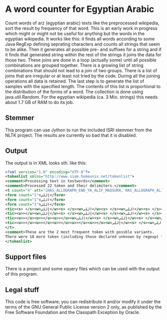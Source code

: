 A word counter for Egyptian Arabic
==================================

Count words of arz (egyptian arabic) texts like the preprocessed wikipedia,
sort the result by frequency of that word.
This is an early work in progress which might or might not be useful for anything
but the words in the egyptian wikipedia.
It works like this: it finds all words according to some Java RegExp defining seprating
characters and counts all strings that seem to be alike.
Then it generates all possible pre- and suffixes for a string and if it
finds that generated string within the rest of the strings it joins the data
for those two. These joins are done in a loop (actually some) until all possible
combinations are grouped together. There is a growing list of string combinations that
should not lead to a join of two groups. There is a list of joins that are irregular or
at least not tried by the code.
During all the joining operations all data is retained.
The last step is to generate the list of samples with the specified length.
The contents of this list is proportional to the distribution of the forms of a word.
The collection is done using java.util.Random.
For the egyptian wikipedia (ca. 3 Mio. strings) this needs about 1.7 GB of RAM to do its job.

Stemmer
-------

This program can use Jython to run the included ISRI stemmer from the NLTK
project. The results are currently so bad that it is disabled.

Output
------
The output is in XML looks sth. like this:

~~~~~ XML
<?xml version="1.0" encoding="UTF-8"?>
<tokenlist xmlns="http://www.siam.homeunix.net/tokenlist">
<comment>Processing text in testwords</comment>
<comment>Processed 22 token and their delimiters.</comment>
<t count="4" att="[HAS_ALLOGRAPH_END_YA_ALIF_MAQSURA, HAS_ALLOGRAPH_ALIF_HAMZA_BELOW]">اللى<form count="1">إللى</form>
<form count="1">إللي</form>
<form count="1">اللى</form>
<form count="1">اللي</form>
<tic><s> </s><w>إللي</w><s> </s><w>اللى</w><s> </s><w>اللي</w><s> </s><w>لي</w><s> </s><w>لى</w><s> </s><w>فى</w><s> </s><w>في</w><s> </s></tic>
<tic><u>></u><w>إللى</w><s> </s><w>إللي</w><s> </s><w>اللى</w><s> </s><w>اللي</w><s> </s><w>لي</w><s> </s><w>لى</w><s> </s><w>فى</w><s> </s></tic>
<tic><u>></u><u>></u><u>></u><w>إللى</w><s> </s><w>إللي</w><s> </s><w>اللى</w><s> </s><w>اللي</w><s> </s><w>لي</w><s> </s><w>لى</w><s> </s></tic>
<tic><u>></u><u>></u><u>></u><u>></u><u>></u><w>إللى</w><s> </s><w>إللي</w><s> </s><w>اللى</w><s> </s><w>اللي</w><s> </s><w>لي</w><s> </s></tic>
</t>
<comment>These are the 2 most frequent token with possble variants.
There were 18 more token (including those declared unknown by regexp) found in the input text</comment>
</tokenlist>
~~~~~

Support files
-------------
There is a <oXygen/> project and some xquery files which can be used with
the output of this program.

Legal stuff
-----------

This code is free software; you can redistribute it and/or modify it
under the terms of the GNU General Public License version 2 only, as
published by the Free Software Foundation and the Classpath Exception
by Oracle.
